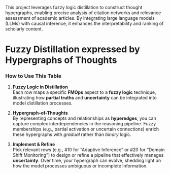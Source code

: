 This project leverages fuzzy logic distillation to construct thought hypergraphs, enabling precise analysis of citation networks and relevance assessment of academic articles. By integrating large language models (LLMs) with causal inference, it enhances the interpretability and ranking of scholarly content.

# Fuzzy Distillation expressed by Hypergraphs of Thoughts

### How to Use This Table

1. **Fuzzy Logic in Distillation**  
   Each row maps a specific **FMOps** aspect to a **fuzzy logic** technique, illustrating how **partial truths** and **uncertainty** can be integrated into model distillation processes.

2. **Hypergraph-of-Thoughts**  
   By representing concepts and relationships as **hyperedges**, you can capture complex interdependencies in the reasoning pipeline. Fuzzy memberships (e.g., partial activation or uncertain connections) enrich these hypergraphs with *gradual* rather than *binary* logic.

3. **Implement & Refine**  
   Pick relevant rows (e.g., #10 for “Adaptive Inference” or #20 for “Domain Shift Monitoring”) to design or refine a pipeline that effectively manages **uncertainty**. Over time, your hypergraph can evolve, shedding light on how the model processes ambiguous or incomplete information.
